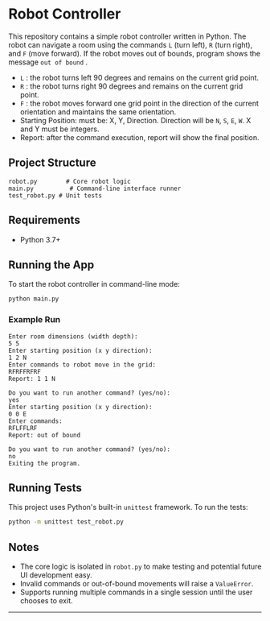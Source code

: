 # Robot Controller

This repository contains a simple robot controller written in Python. The robot can navigate a room using the commands `L` (turn left), `R` (turn right), and `F` (move forward). If the robot moves out of bounds, program shows the message `out of bound` .

- `L`  : the robot turns left 90 degrees and remains on the current grid point.
- `R` : the robot turns right 90 degrees and remains on the current grid point.
- `F` : the robot moves forward one grid point in the direction of the current orientation and maintains the same orientation.
- Starting Position: must be: X, Y, Direction. Direction will be `N`, `S`, `E`, `W`. X and Y must be integers.
- Report: after the command execution, report will show the final position.

## Project Structure

```
robot.py        # Core robot logic
main.py          # Command-line interface runner
test_robot.py # Unit tests
```

## Requirements
- Python 3.7+

## Running the App

To start the robot controller in command-line mode:

```bash
python main.py
```

### Example Run
```
Enter room dimensions (width depth):
5 5
Enter starting position (x y direction):
1 2 N
Enter commands to robot move in the grid:
RFRFFRFRF
Report: 1 1 N

Do you want to run another command? (yes/no):
yes
Enter starting position (x y direction):
0 0 E
Enter commands:
RFLFFLRF
Report: out of bound

Do you want to run another command? (yes/no):
no
Exiting the program.
```

## Running Tests

This project uses Python's built-in `unittest` framework. To run the tests:

```bash
python -m unittest test_robot.py
```

## Notes
- The core logic is isolated in `robot.py` to make testing and potential future UI development easy.
- Invalid commands or out-of-bound movements will raise a `ValueError`.
- Supports running multiple commands in a single session until the user chooses to exit.

---

